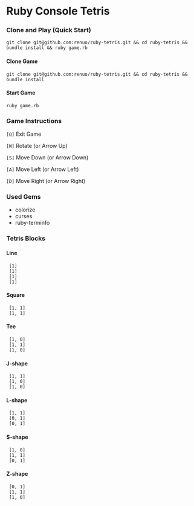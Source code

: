 # Ruby Console Tetris

### Clone and Play (Quick Start)

`git clone git@github.com:renuo/ruby-tetris.git && cd ruby-tetris && bundle install && ruby game.rb`

#### Clone Game

`git clone git@github.com:renuo/ruby-tetris.git && cd ruby-tetris && bundle install`

#### Start Game

`ruby game.rb`

### Game Instructions

`[Q]` Exit Game

`[W]` Rotate (or Arrow Up)

`[S]` Move Down (or Arrow Down)

`[A]` Move Left (or Arrow Left)

`[D]` Move Right (or Arrow Right)

### Used Gems
* colorize
* curses
* ruby-terminfo

### Tetris Blocks

#### Line
```
 [1]
 [1]
 [1]
 [1]
```
#### Square
```
 [1, 1]
 [1, 1]
 ```
#### Tee
```
 [1, 0]
 [1, 1]
 [1, 0]
 ```
#### J-shape
```
 [1, 1]
 [1, 0]
 [1, 0]
 ```
#### L-shape
```
 [1, 1]
 [0, 1]
 [0, 1]
 ```
#### S-shape
```
 [1, 0]
 [1, 1]
 [0, 1]
```
#### Z-shape
```
 [0, 1]
 [1, 1]
 [1, 0]
 ```
